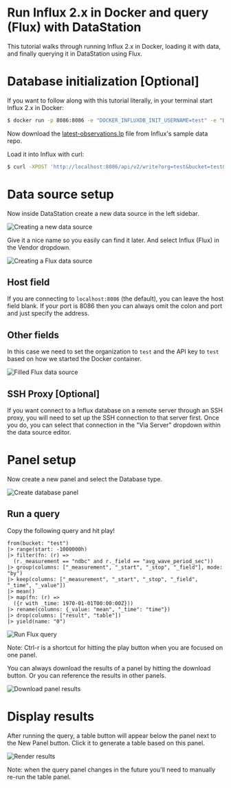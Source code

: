 # Run Influx 2.x in Docker and query (Flux) with DataStation

This tutorial walks through running Influx 2.x in Docker, loading it
with data, and finally querying it in DataStation using Flux.

# Database initialization [Optional]

If you want to follow along with this tutorial literally, in your
terminal start Influx 2.x in Docker:

```bash
$ docker run -p 8086:8086 -e "DOCKER_INFLUXDB_INIT_USERNAME=test" -e "DOCKER_INFLUXDB_INIT_PASSWORD=testtest" -e "DOCKER_INFLUXDB_INIT_MODE=setup" -e "DOCKER_INFLUXDB_INIT_ORG=test" -e "DOCKER_INFLUXDB_INIT_BUCKET=test" -e "DOCKER_INFLUXDB_INIT_ADMIN_TOKEN=test" influxdb:2.0
```

Now download the
[latest-observations.lp](https://github.com/influxdata/influxdb2-sample-data/blob/master/noaa-ndbc-data/latest-observations.lp)
file from Influx's sample data repo.

Load it into Influx with curl:

```bash
$ curl -XPOST 'http://localhost:8086/api/v2/write?org=test&bucket=test&precision=ns' --header 'Authorization: Token test' --data-binary @./noaa-ndbc-data-sample.lp
```

# Data source setup

Now inside DataStation create a new data source in the left sidebar.

![Creating a new data source](/tutorials/create-data-source.gif)

Give it a nice name so you easily can find it later. And select Influx
(Flux) in the Vendor dropdown.

![Creating a Flux data source](/tutorials/create-flux-data-source.png)

## Host field

If you are connecting to `localhost:8086` (the default), you can
leave the host field blank. If your port is 8086 then you can always
omit the colon and port and just specify the address.

## Other fields

In this case we need to set the organization to `test` and the API key
to `test` based on how we started the Docker container.

![Filled Flux data source](/tutorials/flux-data-source-filled.png)

## SSH Proxy [Optional]

If you want connect to a Influx database on a remote server through an
SSH proxy, you will need to set up the SSH connection to that server
first. Once you do, you can select that connection in the "Via Server"
dropdown within the data source editor.

# Panel setup

Now create a new panel and select the Database type.

![Create database panel](/tutorials/create-flux-database-panel.gif)

## Run a query

Copy the following query and hit play!

```flux
from(bucket: "test")
|> range(start: -1000000h)
|> filter(fn: (r) =>
  (r._measurement == "ndbc" and r._field == "avg_wave_period_sec"))
|> group(columns: ["_measurement", "_start", "_stop", "_field"], mode: "by")
|> keep(columns: ["_measurement", "_start", "_stop", "_field", "_time", "_value"])
|> mean()
|> map(fn: (r) =>
  ({r with _time: 1970-01-01T00:00:00Z}))
|> rename(columns: {_value: "mean", "_time": "time"})
|> drop(columns: ["result", "table"])
|> yield(name: "0")
```

![Run Flux query](/tutorials/run-flux-query.gif)

Note: Ctrl-r is a shortcut for hitting the play button when you are
focused on one panel.

You can always download the results of a panel by hitting the download
button. Or you can reference the results in other panels.

![Download panel results](/tutorials/download-flux-panel-results.png)

# Display results

After running the query, a table button will appear below the panel
next to the New Panel button. Click it to generate a table based on
this panel.

![Render results](/tutorials/graph-flux-database-results.gif)

Note: when the query panel changes in the future you'll need to
manually re-run the table panel.
